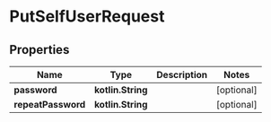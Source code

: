 
# PutSelfUserRequest

## Properties
| Name | Type | Description | Notes |
| ------------ | ------------- | ------------- | ------------- |
| **password** | **kotlin.String** |  |  [optional] |
| **repeatPassword** | **kotlin.String** |  |  [optional] |



